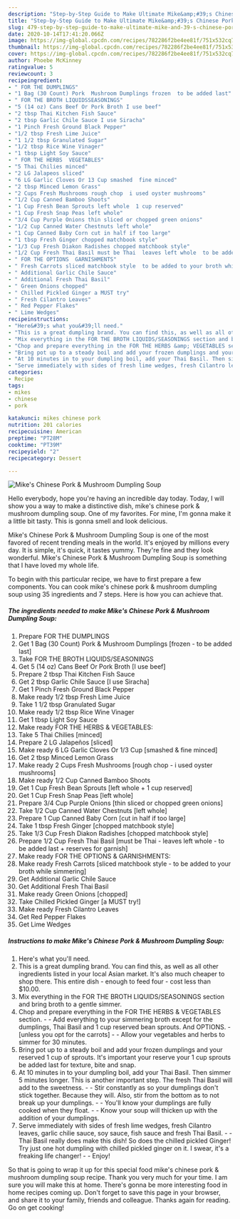 ```yaml
---
description: "Step-by-Step Guide to Make Ultimate Mike&amp;#39;s Chinese Pork &amp;amp; Mushroom Dumpling Soup"
title: "Step-by-Step Guide to Make Ultimate Mike&amp;#39;s Chinese Pork &amp;amp; Mushroom Dumpling Soup"
slug: 479-step-by-step-guide-to-make-ultimate-mike-and-39-s-chinese-pork-and-amp-mushroom-dumpling-soup
date: 2020-10-14T17:41:20.066Z
image: https://img-global.cpcdn.com/recipes/782286f2be4ee81f/751x532cq70/mikes-chinese-pork-mushroom-dumpling-soup-recipe-main-photo.jpg
thumbnail: https://img-global.cpcdn.com/recipes/782286f2be4ee81f/751x532cq70/mikes-chinese-pork-mushroom-dumpling-soup-recipe-main-photo.jpg
cover: https://img-global.cpcdn.com/recipes/782286f2be4ee81f/751x532cq70/mikes-chinese-pork-mushroom-dumpling-soup-recipe-main-photo.jpg
author: Phoebe McKinney
ratingvalue: 5
reviewcount: 3
recipeingredient:
- " FOR THE DUMPLINGS"
- "1 Bag (30 Count) Pork  Mushroom Dumplings frozen  to be added last"
- " FOR THE BROTH LIQUIDSSEASONINGS"
- "5 (14 oz) Cans Beef Or Pork Broth I use beef"
- "2 tbsp Thai Kitchen Fish Sauce"
- "2 tbsp Garlic Chile Sauce I use Siracha"
- "1 Pinch Fresh Ground Black Pepper"
- "1/2 tbsp Fresh Lime Juice"
- "1 1/2 tbsp Granulated Sugar"
- "1/2 tbsp Rice Wine Vinager"
- "1 tbsp Light Soy Sauce"
- " FOR THE HERBS  VEGETABLES"
- "5 Thai Chilies minced"
- "2 LG Jalapeos sliced"
- "6 LG Garlic Cloves Or 13 Cup smashed  fine minced"
- "2 tbsp Minced Lemon Grass"
- "2 Cups Fresh Mushrooms rough chop  i used oyster mushrooms"
- "1/2 Cup Canned Bamboo Shoots"
- "1 Cup Fresh Bean Sprouts left whole  1 cup reserved"
- "1 Cup Fresh Snap Peas left whole"
- "3/4 Cup Purple Onions thin sliced or chopped green onions"
- "1/2 Cup Canned Water Chestnuts left whole"
- "1 Cup Canned Baby Corn cut in half if too large"
- "1 tbsp Fresh Ginger chopped matchbook style"
- "1/3 Cup Fresh Diakon Radishes chopped matchbook style"
- "1/2 Cup Fresh Thai Basil must be Thai  leaves left whole  to be added last  reserves for garnish"
- " FOR THE OPTIONS  GARNISHMENTS"
- " Fresh Carrots sliced matchbook style  to be added to your broth while simmering"
- " Additional Garlic Chile Sauce"
- " Additional Fresh Thai Basil"
- " Green Onions chopped"
- " Chilled Pickled Ginger a MUST try"
- " Fresh Cilantro Leaves"
- " Red Pepper Flakes"
- " Lime Wedges"
recipeinstructions:
- "Here&#39;s what you&#39;ll need."
- "This is a great dumpling brand. You can find this, as well as all other ingredients listed in your local Asian market. It&#39;s also much cheaper to shop there. This entire dish - enough to feed four - cost less than $10.00."
- "Mix everything in the FOR THE BROTH LIQUIDS/SEASONINGS section and bring broth to a gentle simmer."
- "Chop and prepare everything in the FOR THE HERBS &amp; VEGETABLES section.   Add everything to your simmering broth except for the dumplings, Thai Basil and 1 cup reserved bean sprouts. And OPTIONS. [unless you opt for the carrots]  Allow your vegetables and herbs to simmer for 30 minutes."
- "Bring pot up to a steady boil and add your frozen dumplings and your reserved 1 cup of sprouts. It&#39;s important your reserve your 1 cup sprouts be added last for texture, bite and snap."
- "At 10 minutes in to your dumpling boil, add your Thai Basil. Then simmer 5 minutes longer. This is another important step. The fresh Thai Basil will add to the sweetness.   Stir constantly as so your dumplings don&#39;t stick together. Because they will. Also, stir from the bottom as to not break up your dumplings.  You&#39;ll know your dumplings are fully cooked when they float.  Know your soup will thicken up with the addition of your dumplings."
- "Serve immediately with sides of fresh lime wedges, fresh Cilantro leaves, garlic chilie sauce, soy sauce, fish sauce and fresh Thai Basil.   Thai Basil really does make this dish! So does the chilled pickled Ginger! Try just one hot dumpling with chilled pickled ginger on it. I swear, it&#39;s a freaking life changer!  Enjoy!"
categories:
- Recipe
tags:
- mikes
- chinese
- pork

katakunci: mikes chinese pork 
nutrition: 201 calories
recipecuisine: American
preptime: "PT28M"
cooktime: "PT39M"
recipeyield: "2"
recipecategory: Dessert

---
```



![Mike&#39;s Chinese Pork &amp; Mushroom Dumpling Soup](https://img-global.cpcdn.com/recipes/782286f2be4ee81f/751x532cq70/mikes-chinese-pork-mushroom-dumpling-soup-recipe-main-photo.jpg)

Hello everybody, hope you're having an incredible day today. Today, I will show you a way to make a distinctive dish, mike&#39;s chinese pork &amp; mushroom dumpling soup. One of my favorites. For mine, I'm gonna make it a little bit tasty. This is gonna smell and look delicious.



Mike&#39;s Chinese Pork &amp; Mushroom Dumpling Soup is one of the most favored of recent trending meals in the world. It's enjoyed by millions every day. It is simple, it's quick, it tastes yummy. They're fine and they look wonderful. Mike&#39;s Chinese Pork &amp; Mushroom Dumpling Soup is something that I have loved my whole life.


To begin with this particular recipe, we have to first prepare a few components. You can cook mike&#39;s chinese pork &amp; mushroom dumpling soup using 35 ingredients and 7 steps. Here is how you can achieve that.

<!--inarticleads1-->

##### The ingredients needed to make Mike&#39;s Chinese Pork &amp; Mushroom Dumpling Soup:

1. Prepare  FOR THE DUMPLINGS
1. Get 1 Bag (30 Count) Pork &amp; Mushroom Dumplings [frozen - to be added last]
1. Take  FOR THE BROTH LIQUIDS/SEASONINGS
1. Get 5 (14 oz) Cans Beef Or Pork Broth [I use beef]
1. Prepare 2 tbsp Thai Kitchen Fish Sauce
1. Get 2 tbsp Garlic Chile Sauce [I use Siracha]
1. Get 1 Pinch Fresh Ground Black Pepper
1. Make ready 1/2 tbsp Fresh Lime Juice
1. Take 1 1/2 tbsp Granulated Sugar
1. Make ready 1/2 tbsp Rice Wine Vinager
1. Get 1 tbsp Light Soy Sauce
1. Make ready  FOR THE HERBS &amp; VEGETABLES:
1. Take 5 Thai Chilies [minced]
1. Prepare 2 LG Jalapeños [sliced]
1. Make ready 6 LG Garlic Cloves Or 1/3 Cup [smashed &amp; fine minced]
1. Get 2 tbsp Minced Lemon Grass
1. Make ready 2 Cups Fresh Mushrooms [rough chop - i used oyster mushrooms]
1. Make ready 1/2 Cup Canned Bamboo Shoots
1. Get 1 Cup Fresh Bean Sprouts [left whole + 1 cup reserved]
1. Get 1 Cup Fresh Snap Peas [left whole]
1. Prepare 3/4 Cup Purple Onions [thin sliced or chopped green onions]
1. Take 1/2 Cup Canned Water Chestnuts [left whole]
1. Prepare 1 Cup Canned Baby Corn [cut in half if too large]
1. Take 1 tbsp Fresh Ginger [chopped matchbook style]
1. Take 1/3 Cup Fresh Diakon Radishes [chopped matchbook style]
1. Prepare 1/2 Cup Fresh Thai Basil [must be Thai - leaves left whole - to be added last + reserves for garnish]
1. Make ready  FOR THE OPTIONS &amp; GARNISHMENTS:
1. Make ready  Fresh Carrots [sliced matchbook style - to be added to your broth while simmering]
1. Get  Additional Garlic Chile Sauce
1. Get  Additional Fresh Thai Basil
1. Make ready  Green Onions [chopped]
1. Take  Chilled Pickled Ginger [a MUST try!]
1. Make ready  Fresh Cilantro Leaves
1. Get  Red Pepper Flakes
1. Get  Lime Wedges




<!--inarticleads2-->

##### Instructions to make Mike&#39;s Chinese Pork &amp; Mushroom Dumpling Soup:

1. Here&#39;s what you&#39;ll need.
1. This is a great dumpling brand. You can find this, as well as all other ingredients listed in your local Asian market. It&#39;s also much cheaper to shop there. This entire dish - enough to feed four - cost less than $10.00.
1. Mix everything in the FOR THE BROTH LIQUIDS/SEASONINGS section and bring broth to a gentle simmer.
1. Chop and prepare everything in the FOR THE HERBS &amp; VEGETABLES section.  -  - Add everything to your simmering broth except for the dumplings, Thai Basil and 1 cup reserved bean sprouts. And OPTIONS. - [unless you opt for the carrots] -  - Allow your vegetables and herbs to simmer for 30 minutes.
1. Bring pot up to a steady boil and add your frozen dumplings and your reserved 1 cup of sprouts. It&#39;s important your reserve your 1 cup sprouts be added last for texture, bite and snap.
1. At 10 minutes in to your dumpling boil, add your Thai Basil. Then simmer 5 minutes longer. This is another important step. The fresh Thai Basil will add to the sweetness.  -  - Stir constantly as so your dumplings don&#39;t stick together. Because they will. Also, stir from the bottom as to not break up your dumplings. -  - You&#39;ll know your dumplings are fully cooked when they float. -  - Know your soup will thicken up with the addition of your dumplings.
1. Serve immediately with sides of fresh lime wedges, fresh Cilantro leaves, garlic chilie sauce, soy sauce, fish sauce and fresh Thai Basil.  -  - Thai Basil really does make this dish! So does the chilled pickled Ginger! Try just one hot dumpling with chilled pickled ginger on it. I swear, it&#39;s a freaking life changer! -  - Enjoy!




So that is going to wrap it up for this special food mike&#39;s chinese pork &amp; mushroom dumpling soup recipe. Thank you very much for your time. I am sure you will make this at home. There's gonna be more interesting food in home recipes coming up. Don't forget to save this page in your browser, and share it to your family, friends and colleague. Thanks again for reading. Go on get cooking!
